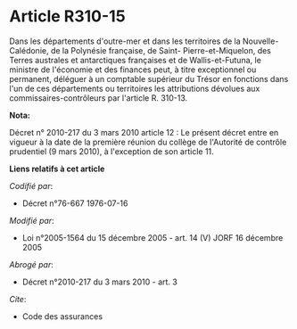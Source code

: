 # Article R310-15

Dans les départements d'outre-mer et dans les territoires de la Nouvelle-Calédonie, de la Polynésie française, de Saint-
Pierre-et-Miquelon, des Terres australes et antarctiques françaises et de Wallis-et-Futuna, le ministre de l'économie et des
finances peut, à titre exceptionnel ou permanent, déléguer à un comptable supérieur du Trésor en fonctions dans l'un de ces
départements ou territoires les attributions dévolues aux commissaires-contrôleurs par l'article R. 310-13.

**Nota:**

Décret n° 2010-217 du 3 mars 2010 article 12 : Le présent décret entre en vigueur à la date de la première réunion du collège
de l'Autorité de contrôle prudentiel (9 mars 2010), à l'exception de son article 11.

**Liens relatifs à cet article**

_Codifié par_:

  - Décret n°76-667 1976-07-16

_Modifié par_:

  - Loi n°2005-1564 du 15 décembre 2005 - art. 14 (V) JORF 16 décembre 2005

_Abrogé par_:

  - Décret n°2010-217 du 3 mars 2010 - art. 3

_Cite_:

  - Code des assurances
